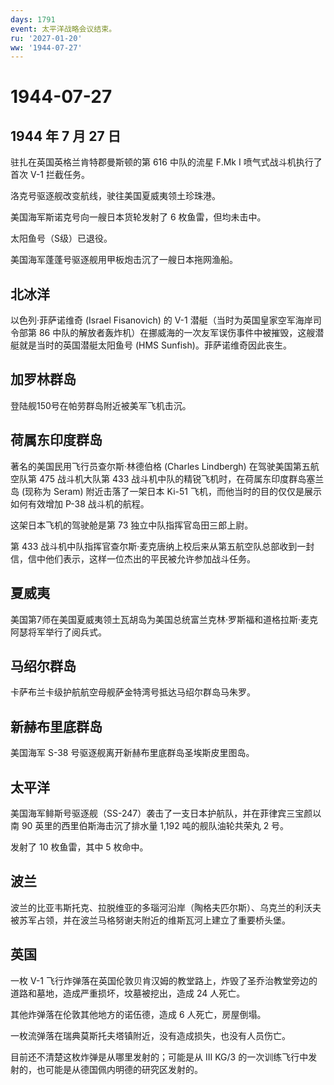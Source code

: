 ```yaml
---
days: 1791
event: 太平洋战略会议结束。
ru: '2027-01-20'
ww: '1944-07-27'
---
```


# 1944-07-27

## 1944 年 7 月 27 日

驻扎在英国英格兰肯特郡曼斯顿的第 616 中队的流星 F.Mk I
喷气式战斗机执行了首次 V-1 拦截任务。

洛克号驱逐舰改变航线，驶往美国夏威夷领土珍珠港。

美国海军斯诺克号向一艘日本货轮发射了 6 枚鱼雷，但均未击中。

太阳鱼号（S级）已退役。

美国海军蓬蓬号驱逐舰用甲板炮击沉了一艘日本拖网渔船。

## 北冰洋

以色列·菲萨诺维奇 (Israel Fisanovich) 的 V-1
潜艇（当时为英国皇家空军海岸司令部第 86
中队的解放者轰炸机）在挪威海的一次友军误伤事件中被摧毁，这艘潜艇就是当时的英国潜艇太阳鱼号
(HMS Sunfish)。菲萨诺维奇因此丧生。

## 加罗林群岛

登陆舰150号在帕劳群岛附近被美军飞机击沉。

## 荷属东印度群岛

著名的美国民用飞行员查尔斯·林德伯格 (Charles Lindbergh)
在驾驶美国第五航空队第 475 战斗机大队第 433
战斗机中队的精锐飞机时，在荷属东印度群岛塞兰岛 (现称为 Seram)
附近击落了一架日本 Ki-51 飞机，而他当时的目的仅仅是展示如何有效增加 P-38
战斗机的航程。

这架日本飞机的驾驶舱是第 73 独立中队指挥官岛田三郎上尉。

第 433
战斗机中队指挥官查尔斯·麦克唐纳上校后来从第五航空队总部收到一封信，信中他们表示，这样一位杰出的平民被允许参加战斗任务。

## 夏威夷

美国第7师在美国夏威夷领土瓦胡岛为美国总统富兰克林·罗斯福和道格拉斯·麦克阿瑟将军举行了阅兵式。

## 马绍尔群岛

卡萨布兰卡级护航航空母舰萨金特湾号抵达马绍尔群岛马朱罗。

## 新赫布里底群岛

美国海军 S-38 号驱逐舰离开新赫布里底群岛圣埃斯皮里图岛。

## 太平洋

美国海军鲱斯号驱逐舰（SS-247）袭击了一支日本护航队，并在菲律宾三宝颜以南
90 英里的西里伯斯海击沉了排水量 1,192 吨的舰队油轮共荣丸 2 号。

发射了 10 枚鱼雷，其中 5 枚命中。

## 波兰

波兰的比亚韦斯托克、拉脱维亚的多瑙河沿岸（陶格夫匹尔斯）、乌克兰的利沃夫被苏军占领，并在波兰马格努谢夫附近的维斯瓦河上建立了重要桥头堡。

## 英国

一枚 V-1
飞行炸弹落在英国伦敦贝肯汉姆的教堂路上，炸毁了圣乔治教堂旁边的道路和墓地，造成严重损坏，坟墓被挖出，造成
24 人死亡。

其他炸弹落在伦敦其他地方的诺伍德，造成 6 人死亡，房屋倒塌。

一枚流弹落在瑞典莫斯托夫塔镇附近，没有造成损失，也没有人员伤亡。

目前还不清楚这枚炸弹是从哪里发射的；可能是从 III KG/3
的一次训练飞行中发射的，也可能是从德国佩内明德的研究区发射的。